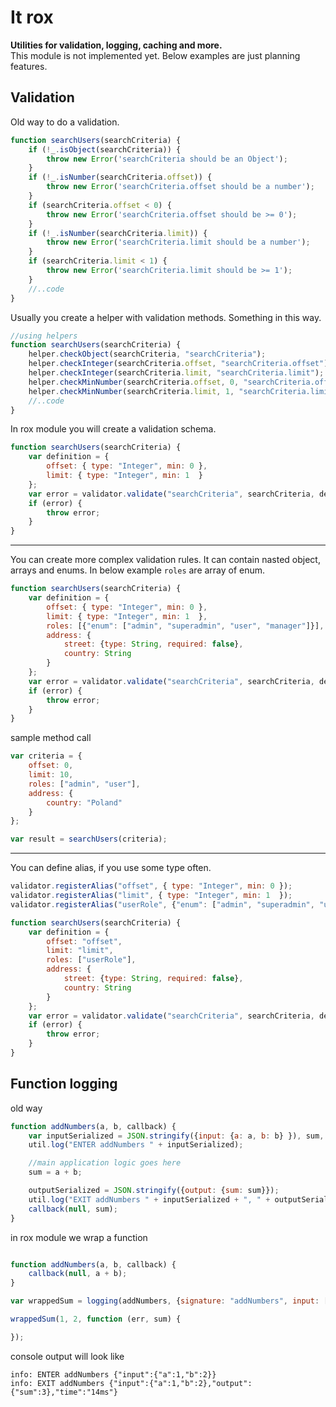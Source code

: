 It rox
==============================
**Utilities for validation, logging, caching and more.**  
This module is not implemented yet. Below examples are just planning features.


Validation
-----

Old way to do a validation.

```js
function searchUsers(searchCriteria) {
    if (!_.isObject(searchCriteria)) {
        throw new Error('searchCriteria should be an Object');
    }
    if (!_.isNumber(searchCriteria.offset)) {
        throw new Error('searchCriteria.offset should be a number');
    }
    if (searchCriteria.offset < 0) {
        throw new Error('searchCriteria.offset should be >= 0');
    }
    if (!_.isNumber(searchCriteria.limit)) {
        throw new Error('searchCriteria.limit should be a number');
    }
    if (searchCriteria.limit < 1) {
        throw new Error('searchCriteria.limit should be >= 1');
    }
    //..code
}
```

Usually you create a helper with validation methods. Something in this way.

```js
//using helpers
function searchUsers(searchCriteria) {
    helper.checkObject(searchCriteria, "searchCriteria");
    helper.checkInteger(searchCriteria.offset, "searchCriteria.offset");
    helper.checkInteger(searchCriteria.limit, "searchCriteria.limit");
    helper.checkMinNumber(searchCriteria.offset, 0, "searchCriteria.offset");
    helper.checkMinNumber(searchCriteria.limit, 1, "searchCriteria.limit");
    //..code
}
```


In rox module you will create a validation schema.

```js
function searchUsers(searchCriteria) {
    var definition = {
        offset: { type: "Integer", min: 0 },
        limit: { type: "Integer", min: 1  }
    };
    var error = validator.validate("searchCriteria", searchCriteria, definition);
    if (error) {
        throw error;
    }
}
```
----------

You can create more complex validation rules. It can contain nasted object, arrays and enums.
In below example `roles` are array of enum.
```js
function searchUsers(searchCriteria) {
    var definition = {
        offset: { type: "Integer", min: 0 },
        limit: { type: "Integer", min: 1  },
        roles: [{"enum": ["admin", "superadmin", "user", "manager"]}],
        address: {
            street: {type: String, required: false},
            country: String
        }
    };
    var error = validator.validate("searchCriteria", searchCriteria, definition);
    if (error) {
        throw error;
    }
}
```

sample method call
```js
var criteria = {
    offset: 0,
    limit: 10,
    roles: ["admin", "user"],
    address: {
        country: "Poland"
    }
};

var result = searchUsers(criteria);
```
----------
You can define alias, if you use some type often.

```js
validator.registerAlias("offset", { type: "Integer", min: 0 });
validator.registerAlias("limit", { type: "Integer", min: 1  });
validator.registerAlias("userRole", {"enum": ["admin", "superadmin", "user", "manager"]});

function searchUsers(searchCriteria) {
    var definition = {
        offset: "offset",
        limit: "limit",
        roles: ["userRole"],
        address: {
            street: {type: String, required: false},
            country: String
        }
    };
    var error = validator.validate("searchCriteria", searchCriteria, definition);
    if (error) {
        throw error;
    }
}
```


Function logging
-----
old way
```js
function addNumbers(a, b, callback) {
    var inputSerialized = JSON.stringify({input: {a: a, b: b} }), sum, outputSerialized;
    util.log("ENTER addNumbers " + inputSerialized);

    //main application logic goes here
    sum = a + b;

    outputSerialized = JSON.stringify({output: {sum: sum}});
    util.log("EXIT addNumbers " + inputSerialized + ", " + outputSerialized);
    callback(null, sum);
}
```

in rox module we wrap a function
```js

function addNumbers(a, b, callback) {
    callback(null, a + b);
}

var wrappedSum = logging(addNumbers, {signature: "addNumbers", input: ["a", "b"], output: ["sum"]});

wrappedSum(1, 2, function (err, sum) {

});
```

console output will look like
```
info: ENTER addNumbers {"input":{"a":1,"b":2}}
info: EXIT addNumbers {"input":{"a":1,"b":2},"output":{"sum":3},"time":"14ms"}
```


